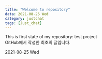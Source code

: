 ```yaml
---
title: "Welcome to repository"
data: 2021-08-25 Wed
category: justchat
tags: [Just_chat]
---
```


This is first state of my repository: test project<br>
GitHub에서 작성한 최초의 글입니다.

2021-08-25 Wed
